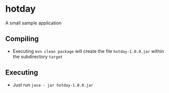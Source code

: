 # hotday
A small sample application
## Compiling
* Executing ```mvn clean package``` will create the file ```hotday-1.0.0.jar``` within the subdirectory ```target```
## Executing
* Just run ```java - jar hotday-1.0.0.jar```
